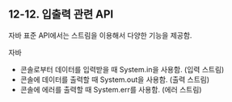 ## 12-12. 입출력 관련 API


자바 표준 API에서는 스트림을 이용해서 다양한 기능을 제공함.

자바

- 콘솔로부터 데이터를 입력받을 때 System.in을 사용함. (입력 스트림)
- 콘솔에 데이터를 출력할 때 System.out을 사용함. (출력 스트림)
- 콘솔에 에러를 출력할 때 System.err를 사용함. (에러 스트림)